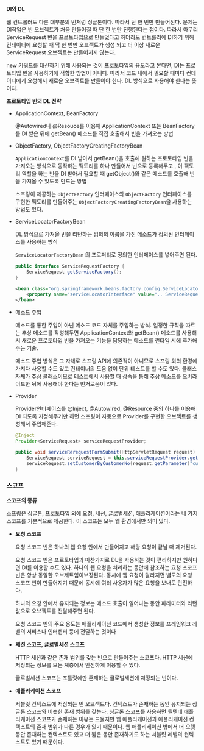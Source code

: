 **DI와 DL**

웹 컨트롤러도 다른 대부분의 빈처럼 싱글톤이다. 따라서 단 한 번만 만들어진다. 문제는 DI작업은 빈 오브젝트가 처음 만들어질 때 단 한 번만 진행된다는 점이다. 따라서 아무리 ServiceRequest 빈을 프로토타입으로 만들었다고 하더라도 컨트롤러에 DI하기 위해 컨테이너에 요청할 때 딱 한 번만 오브젝트가 생성 되고 더 이상 새로운 ServiceRequest 오브젝트는 만들어지지 않는다.

new 키워드를 대신하기 위해 사용되는 것이 프로토타입의 용도라고 본다면, DI는 프로토타입 빈을 사용하기에 적합한 방법이 아니다. 따라서 코드 내에서 필요할 때마다 컨테이너에게 요청해서 새로운 오브젝트를 만들어야 한다. DL 방식으로 사용해야 한다는 뜻이다.

**프로토타입 빈의 DL 전략**

- ApplicationContext, BeanFactory

    @Autowired나 @Resouce를 이용해 ApplicationContext 또는 BeanFactory를 DI 받은 뒤에 getBean() 메소드를 직접 호출해서 빈을 가져오는 방법

- ObjectFactory, ObjectFactoryCreatingFactoryBean

    `ApplicationContext`를 DI 받아서 getBean()을 호출해 원하는 프로토타입 빈을 가져오는 방식으로 동작하는 팩토리를 하나 만들어서 빈으로 등록해두고 , 이 팩토리 역할을 하는 빈을 DI 받아서 필요할 때 getObject()와 같은 메소드를 호출해 빈을 가져올 수 있도록 만드는 방법

    스프링이 제공하는 `ObjectFactory` 인터페이스와 `ObjectFactory` 인터페이스를 구현한 팩토리를 만들어주는 `ObjectFactoryCreatingFactoryBean`을 사용하는 방법도 있다.

- ServiceLocatorFactoryBean

    DL 방식으로 가져올 빈을 리턴하는 임의의 이름을 가진 메소드가 정의된 인터페이스를 사용하는 방식

    `ServiceLocatorFactoryBean` 의 프로퍼티로 정의한 인터페이스를 넣어주면 된다.

    ```java
    public interface ServiceRequestFactory {
    	ServiceRequest getServiceFactory();
    }
    ```

    ```xml
    <bean class="org.springframework.beans.factory.config.ServiceLocatorFactoryBean">
    	<property name="serviceLocatorInterface" value=".. ServiceRequestFactory" />
    </bean>
    ```

- 메소드 주입

    메소드를 통한 주입이 아닌 메소드 코드 자체를 주입하는 방식. 일정한 규칙을 따르는 추상 메소드를 작성해두면 ApplicationContext와 getBean() 메소드를 사용해서 새로운 프로토타입 빈을 가져오는 기능을 담당하는 메소드를 런타임 시에 추가해주는 기술.

    메소드 주입 방식은 그 자체로 스프링 API에 의존적이 아니므로 스프링 외의 환경에 가져다 사용할 수도 있고 컨테이너의 도움 없이 단위 테스트를 할 수도 있다. 클래스 자체가 추상 클래스이므로 테스트에서 사용할 때 상속을 통해 추상 메소드를 오버라이드한 뒤에 사용해야 한다는 번거로움이 있다.

- Provider<T>

    Provider인터페이스를 @Inject, @Autowired, @Resource 중의 하나를 이용해 DI 되도록 지정해주기만 하면 스프링이 자동으로 Provider를 구현한 오브젝트를 생성해서 주입해준다.

    ```java
    @Inject
    Provider<ServiceRequest> serviceRequestProvider;

    public void serviceRerequestFormSubmit(HttpServletRequest request) {
    	ServiceRequest serviceRequest = this.serviceRequestProvider.get();
    	serviceRequest.setCustomerByCustomerNo(request.getParameter("custno");
    }
    ```

### 스코프

**스코프의 종류**

스프링은 싱글톤, 프로토타입 외에 요청, 세선, 글로벌세션, 애플리케이션이라는 네 가지 스코프를 기본적으로 제공한다. 이 스코프는 모두 웹 환경에서만 의미 있다.

- **요청 스코프**

    요청 스코프 빈은 하나의 웹 요청 안에서 만들어지고 해당 요청이 끝날 때 제거된다. 

    요청 스코프 빈은 프로토타입과 마찬가지로 DL을 사용하는 것이 편리하지만 원하다면 DI를 이용할 수도 있다. 하나의 웹 요청을 처리하는 동안에 참조하는 요청 스코프 빈은 항상 동일한 오브제트임이보장된다. 동시에 웹 요청이 달라지면 별도의 요청 스코프 빈이 만들어지기 때문에 동시에 여러 사용자가 많은 요청을 보내도 안전하다.

    하나의 요청 안에서 유지되는 정보는 메소드 호출이 일어나는 동안 파라미터와 리턴 값으로 오브젝트를 전달해주면 된다.

    요청 스코프 빈의 주요 용도는 애플리케이션 코드에서 생성한 정보를 프레임워크 레벨의 서비스나 인터셉터 등에 전달하는 것이다

- **세션 스코프, 글로벌세션 스코프**

    HTTP 세션과 같은 존재 범위를 갖는 빈으로 만들어주는 스코프다. HTTP 세션에 저장되는 정보를 모든 계층에서 안전하게 이용할 수 있다.

    글로벌세션 스코프는 포틀릿에만 존재하는 글로벌세션에 저장되는 빈이다.

- **애플리케이션 스코프**

    서블릿 컨텍스트에 저장되는 빈 오브젝트다. 컨텍스트가 존재하는 동안 유지되는 싱글톤 스코프와 비슷한 존재 범위를 갖는다. 싱글톤 스코프를 사용하면 될텐데 애플리케이션 스코프가 존재하는 이유는 드물지만 웹 애플리케이션과 애플리케이션 컨텍스트의 존재 범위가 다른 경우가 있기 때문이다. 웹 애플리케이션 밖에서 더 오랫동안 존재하는 컨텍스트도 있고 더 짧은 동안 존재하기도 하는 서블릿 레벨의 컨텍스트도 있기 때문이다.
